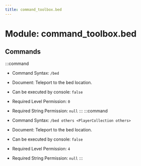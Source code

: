 ```yaml
---
title: command_toolbox.bed
---
```



# Module: command_toolbox.bed

## Commands
:::command
- Command Syntax: `/bed`
- Document:   Teleport to the bed location.


- Can be executed by console: `false`
- Required Level Permission: `0`
- Required String Permission: `null`
:::
:::command
- Command Syntax: `/bed others <PlayerCollection others>`
- Document:   Teleport to the bed location.


- Can be executed by console: `false`
- Required Level Permission: `4`
- Required String Permission: `null`
:::
